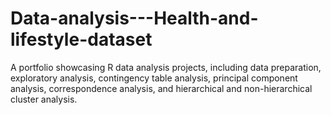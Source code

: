 # Data-analysis---Health-and-lifestyle-dataset
A portfolio showcasing R data analysis projects, including data preparation, exploratory analysis, contingency table analysis, principal component analysis, correspondence analysis, and hierarchical and non-hierarchical cluster analysis.
